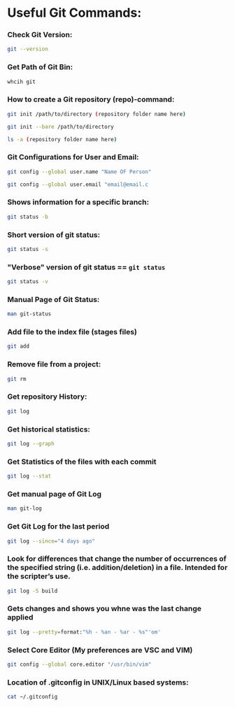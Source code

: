 # Useful Git Commands:

### Check Git Version:

```bash
git --version
```

### Get Path of Git Bin:

```bash
whcih git
```
### How to create a Git repository (repo)-command:

```bash
git init /path/to/directory (repository folder name here)

git init --bare /path/to/directory

ls -a (repository folder name here)
```

### Git Configurations for User and Email:

```bash
git config --global user.name "Name OF Person"

git config --global user.email "email@email.c
```
### Shows information for a specific branch:

```bash
git status -b
```

### Short version of git status:

```bash
git status -s 
```

### "Verbose" version of git status == `git status`

```bash
git status -v
```

### Manual Page of Git Status:

```bash
man git-status
```

### Add file to the index file (stages files)
```bash
git add
```

### Remove file from a project:
```bash
git rm
```

### Get repository History:
```bash
git log
```

### Get historical statistics:
```bash
git log --graph 
```
### Get Statistics of the files with each commit
```bash
git log --stat
```
### Get manual page of Git Log
```bash
man git-log
```

### Get Git Log for the last period
```bash
git log --since="4 days ago"
```
### Look for differences that change the number of occurrences of the specified string (i.e. addition/deletion) in a file. Intended for the scripter’s use.
```bash
git log -S build
```
### Gets changes and shows you whne was the last change applied
```bash
git log --pretty=format:"%h - %an - %ar - %s"'om'
```
### Select Core Editor (My preferences are VSC and VIM)
```bash
git config --global core.editor "/usr/bin/vim"  
```
### Location of .gitconfig in UNIX/Linux based systems:

```bash
cat ~/.gitconfig
```